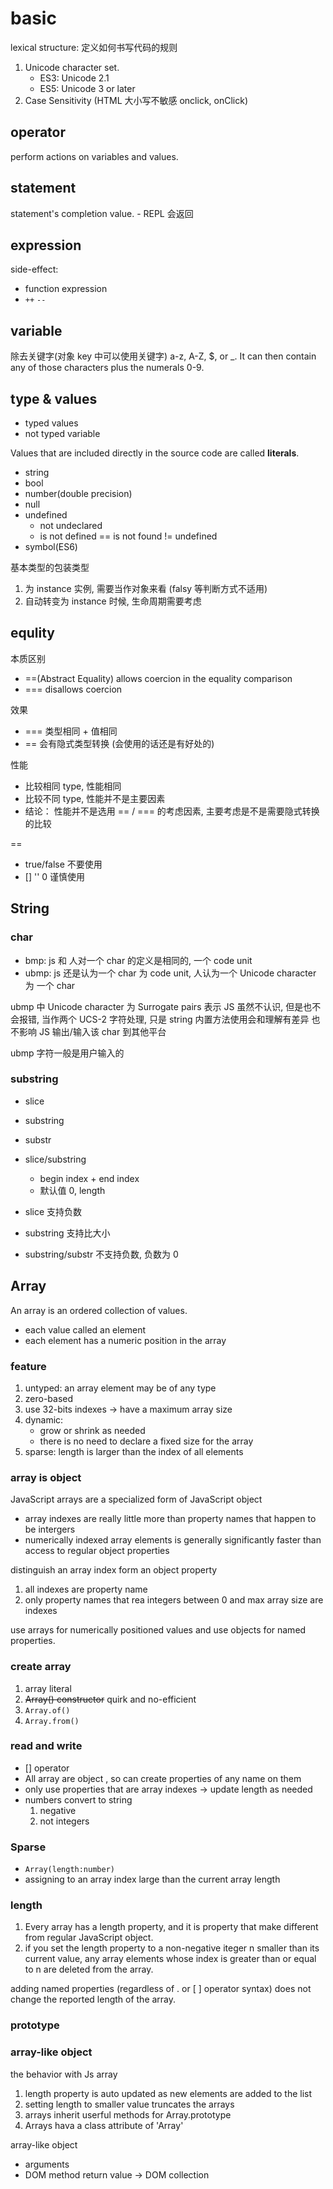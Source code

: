 # basic

lexical structure: 定义如何书写代码的规则

1. Unicode character set.
   - ES3: Unicode 2.1
   - ES5: Unicode 3 or later
2. Case Sensitivity (HTML 大小写不敏感 onclick, onClick)

## operator

perform actions on variables and values.

## statement

statement's completion value. - REPL 会返回

## expression

side-effect:

- function expression
- `++` `--`

## variable

除去关键字(对象 key 中可以使用关键字)
a-z, A-Z, $, or \_. It can then contain any of those characters plus the numerals 0-9.

## type & values

- typed values
- not typed variable

Values that are included directly in the source code are called **literals**.

- string
- bool
- number(double precision)
- null
- undefined
  - not undeclared
  - is not defined == is not found != undefined
- symbol(ES6)

基本类型的包装类型

1. 为 instance 实例, 需要当作对象来看 (falsy 等判断方式不适用)
2. 自动转变为 instance 时候, 生命周期需要考虑

## equlity

本质区别

- ==(Abstract Equality) allows coercion in the equality comparison
- === disallows coercion

效果

- === 类型相同 + 值相同
- == 会有隐式类型转换 (会使用的话还是有好处的)

性能

- 比较相同 type, 性能相同
- 比较不同 type, 性能并不是主要因素
- 结论： 性能并不是选用 == / === 的考虑因素, 主要考虑是不是需要隐式转换的比较

==

- true/false 不要使用
- [] '' 0 谨慎使用

## String

### char

- bmp: js 和 人对一个 char 的定义是相同的, 一个 code unit
- ubmp: js 还是认为一个 char 为 code unit, 人认为一个 Unicode character 为 一个 char

ubmp 中 Unicode character 为 Surrogate pairs 表示
JS 虽然不认识, 但是也不会报错, 当作两个 UCS-2 字符处理, 只是 string 内置方法使用会和理解有差异
也不影响 JS 输出/输入该 char 到其他平台

ubmp 字符一般是用户输入的

### substring

- slice
- substring
- substr

- slice/substring
  - begin index + end index
  - 默认值 0, length
- slice 支持负数
- substring 支持比大小

- substring/substr 不支持负数, 负数为 0

## Array

An array is an ordered collection of values.

- each value called an element
- each element has a numeric position in the array

### feature

1. untyped: an array element may be of any type
2. zero-based
3. use 32-bits indexes -> have a maximum array size
4. dynamic:
   - grow or shrink as needed
   - there is no need to declare a fixed size for the array
5. sparse: length is larger than the index of all elements

### array is object

JavaScript arrays are a specialized form of JavaScript object

- array indexes are really little more than property names that happen to be intergers
- numerically indexed array elements is generally significantly faster than access to regular object properties

distinguish an array index form an object property

1. all indexes are property name
2. only property names that rea integers between 0 and max array size are indexes

use arrays for numerically positioned values and use objects for named properties.

### create array

1. array literal
2. ~~Array() constructor~~ quirk and no-efficient
3. `Array.of()`
4. `Array.from()`

### read and write

- [] operator
- All array are object , so can create properties of any name on them
- only use properties that are array indexes -> update length as needed
- numbers convert to string
  1. negative
  2. not integers

### Sparse

- `Array(length:number)`
- assigning to an array index large than the current array length

### length

1. Every array has a length property, and it is property that make different from regular JavaScript object.
2. if you set the length property to a non-negative iteger n smaller than its current value, any array elements whose index is greater than or equal to n are deleted from the array.

adding named properties (regardless of . or [ ] operator syntax) does not change the reported length of the array.

### prototype

### array-like object

the behavior with Js array

1. length property is auto updated as new elements are added to the list
2. setting length to smaller value truncates the arrays
3. arrays inherit userful methods for Array.prototype
4. Arrays hava a class attribute of 'Array'

array-like object

- arguments
- DOM method return value -> DOM collection
